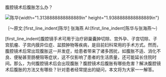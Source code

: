 

腹腔镜术后腹胀怎么办？

![陈华](C:/Users/6seve/CodeLib_win/AI-Review-win/hide_file/中间文件/（3月）腹腔镜术后腹胀怎么办？/（3月）腹腔镜术后腹胀怎么办？_转为md__media/media/image1.png){width="1.3138888888888889in"
height="1.9388888888888889in"}




｛～原文:[first_line_indent]陈华[1] 张海燕 AI:[first_line_indent]陈华与张海燕～｝




[first_line_indent]腹腔镜手术可用于治疗卵巢囊肿切除、宫外孕、子宫切除、子宫肌瘤、子宫内膜异位症、盆腔肿物等疾病，是目前妇科常用的手术方式。然而，腹腔镜术后常出现腹胀这一并发症，给患者带来了诸多困扰，如腹胀不适、消化不良、便秘甚至肠梗阻等症状，这不仅影响了患者的生活质量，还可能延长住院时间。那么，为何腹腔镜术后会出现腹胀？腹腔镜术后腹胀有哪些危害？解决腹腔镜术后腹胀的方法又有哪些？针对患者经常提出的疑问，本文将为大家一一解答。

[1]: 陈华，医学硕士，副主任医师，河北省沧州中西医结合医院推拿康复科主任。现任河北省中医康复学会推拿分会副主任委员，河北省社区中西医结合康复医学会副主任委员。


